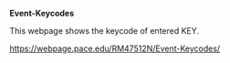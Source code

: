 **Event-Keycodes**

This webpage shows the keycode of entered KEY.

https://webpage.pace.edu/RM47512N/Event-Keycodes/
